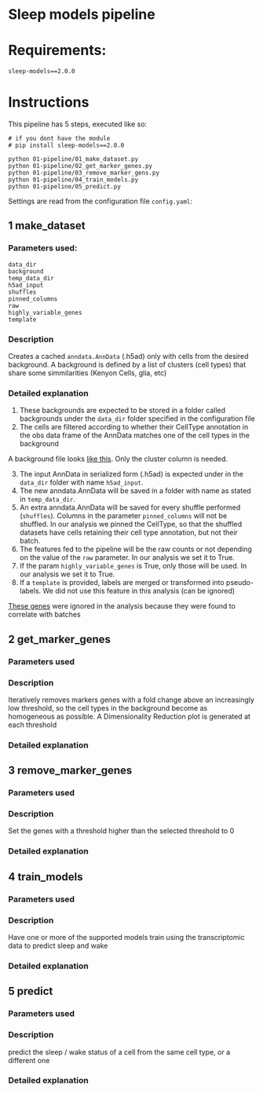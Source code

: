 # Sleep models pipeline

Requirements:
===================

`sleep-models==2.0.0`

Instructions
==========================

This pipeline has 5 steps, executed like so:

```
# if you dont have the module
# pip install sleep-models==2.0.0

python 01-pipeline/01_make_dataset.py
python 01-pipeline/02_get_marker_genes.py
python 01-pipeline/03_remove_marker_gens.py
python 01-pipeline/04_train_models.py
python 01-pipeline/05_predict.py
```

Settings are read from the configuration file `config.yaml`:

## 1 make_dataset

### Parameters used:

    data_dir
    background
    temp_data_dir
    h5ad_input
    shuffles
    pinned_columns
    raw
    highly_variable_genes
    template


### Description
Creates a cached `anndata.AnnData` (.h5ad) only with cells from the desired background.
A background is defined by a list of clusters (cell types) that share some simmilarities (Kenyon Cells, glia, etc)

### Detailed explanation

1. These backgrounds are expected to be stored in a folder called backgrounds under the `data_dir` folder specified in the configuration file
2. The cells are filtered according to whether their CellType annotation in the obs data frame of the AnnData matches one of the cell types in the background

A background file looks [like this](https://github.com/shaliulab/sleepml-data/blob/master/backgrounds/KC.csv). Only the cluster column is needed.

3. The input AnnData in serialized form (.h5ad) is expected under in the `data_dir` folder with name `h5ad_input`.
4. The new anndata.AnnData will be saved in a folder with name as stated in `temp_data_dir`.
5. An extra anndata.AnnData will be saved for every shuffle performed (`shuffles`). Columns in the parameter `pinned_columns` will not be shuffled.
    In our analysis we pinned the CellType, so that the shuffled datasets have cells retaining their cell type annotation, but not their batch.
6. The features fed to the pipeline will be the raw counts or not depending on the value of the `raw` parameter. In our analysis we set it to True.
7. If the param `highly_variable_genes` is True, only those will be used. In our analysis we set it to True.
8. If a `template` is provided, labels are merged or transformed into pseudo-labels. We did not use this feature in this analysis (can be ignored)

[These genes](https://github.com/shaliulab/sleepml-data/blob/master/batch_effects.txt) were ignored in the analysis because they were found to correlate with batches

## 2 get_marker_genes


### Parameters used

### Description

Iteratively removes markers genes with a fold change above an increasingly low threshold, so the cell types in the background become as homogeneous as possible. A Dimensionality Reduction plot is generated at each threshold

### Detailed explanation



## 3 remove_marker_genes

### Parameters used


### Description

Set the genes with a threshold higher than the selected threshold to 0

### Detailed explanation


## 4 train_models

### Parameters used


### Description

Have one or more of the supported models train using the transcriptomic data to predict sleep and wake

### Detailed explanation


## 5 predict

### Parameters used


### Description

predict the sleep / wake status of a cell from the same cell type, or a different one

### Detailed explanation
